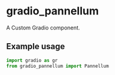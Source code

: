 
# gradio_pannellum
A Custom Gradio component.

## Example usage

```python
import gradio as gr
from gradio_pannellum import Pannellum
```
